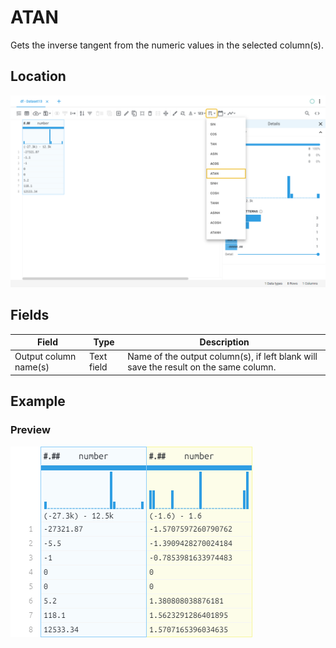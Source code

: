 # ATAN
Gets the inverse tangent from the numeric values in the selected column(s).
## Location
![ATAN on the interface](../../docs/screenshots/location/atan.png)
## Fields
Field | Type | Description
----- | ---- | -----------
Output column name(s) | Text field | Name of the output column(s), if left blank will save the result on the same column.
## Example
### Preview
![ATAN example](../../docs/screenshots/table/atan.png)